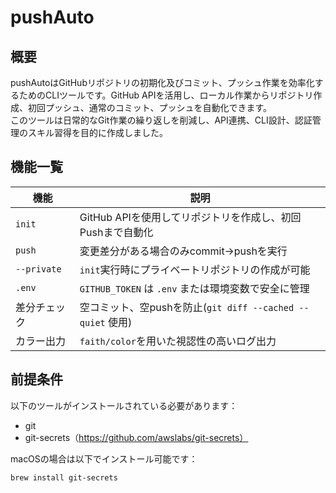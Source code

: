 # pushAuto

## 概要
pushAutoはGitHubリポジトリの初期化及びコミット、プッシュ作業を効率化するためのCLIツールです。GitHub APIを活用し、ローカル作業からリポジトリ作成、初回プッシュ、通常のコミット、プッシュを自動化できます。<br>このツールは日常的なGit作業の繰り返しを削減し、API連携、CLI設計、認証管理のスキル習得を目的に作成しました。

## 機能一覧
| 機能 | 説明 |
|------|------|
| `init`| GitHub APIを使用してリポジトリを作成し、初回Pushまで自動化 |
| `push`| 変更差分がある場合のみcommit→pushを実行 |
| `--private`| `init`実行時にプライベートリポジトリの作成が可能 |
| `.env`| `GITHUB_TOKEN` は `.env` または環境変数で安全に管理 |
| 差分チェック | 空コミット、空pushを防止(`git diff --cached --quiet` 使用) |
| カラー出力| `faith/color`を用いた視認性の高いログ出力 |





## 前提条件

以下のツールがインストールされている必要があります：

- git
- git-secrets（https://github.com/awslabs/git-secrets）

macOSの場合は以下でインストール可能です：
```bash
brew install git-secrets
```
